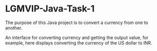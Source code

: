 # LGMVIP-Java-Task-1

The purpose of this Java project is to convert a currency from one to another.

An interface for converting currency and getting the output value, for example, here displays converting the currency of the US dollar to INR.
